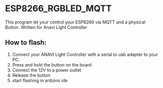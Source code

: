 # ESP8266_RGBLED_MQTT
This program let your control your ESP8266 via MQTT and a physical Button. Written for Anavi Light Controller

## How to flash:
1. Connect your ANAVI Light Controller with a serial to usb adapter to your PC.
2. Press and hold the button on the board
3. Connect the 12V to a power outlet
4. Release the button
5. start flashing in arduino ide
